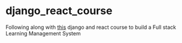 # django_react_course
Following along with [this](https://www.udemy.com/course/learning-management-system-with-django-and-react/?srsltid=AfmBOoqQglTA_l6pNmYyXQvB5fZanGgG4EQ8tlXhJQhQt5GzUi7UPtKy&couponCode=MT150725A) django and react course to build a Full stack Learning Management System
